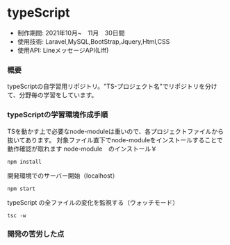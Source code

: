 # typeScript

* 制作期間: 2021年10月~　11月　30日間
* 使用技術: Laravel,MySQL,BootStrap,Jquery,Html,CSS
* 使用API: LineメッセージAPI(Liff)

### 概要
typeScriptの自学習用リポジトリ。"TS-プロジェクト名"でリポジトリを分けて、分野毎の学習をしています。


### typeScriptの学習環境作成手順

TSを動かす上で必要なnode-moduleは重いので、各プロジェクトファイルから抜いてあります。
対象ファイル直下でnode-moduleをインストールすることで動作確認が取れます
node-module　のインストール￥
```
npm install
```


開発環境でのサーバー開始（localhost）
```
npm start
```

typeScript  の全ファイルの変化を監視する（ウォッチモード）
```
tsc -w
```
 
### 開発の苦労した点

